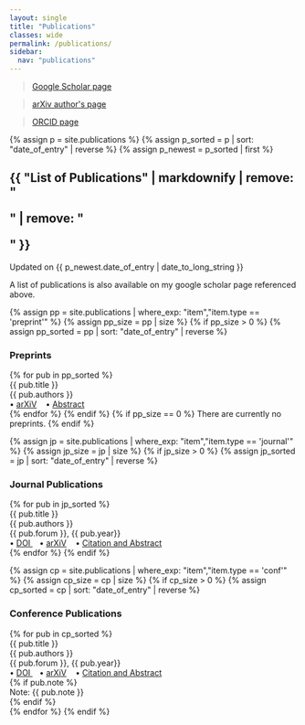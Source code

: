 ```yaml
---
layout: single
title: "Publications"
classes: wide
permalink: /publications/
sidebar:
  nav: "publications"
---
```


> <a href="https://scholar.google.com/citations?user=FLWcEXMAAAAJ&hl=en">Google Scholar page</a>

> <a href="https://arxiv.org/a/joshi_a_4.html">arXiv author's page</a>

> <a href="https://orcid.org/0000-0002-0890-2389">ORCID page</a>

{% assign p = site.publications %}
{% assign p_sorted = p | sort: "date_of_entry" | reverse %}
{% assign p_newest = p_sorted | first %}

<h2 class="page__title" itemprop="headline">{{ "List of Publications" | markdownify | remove: "<p>" | remove: "</p>" }}</h2>
<p class="page__meta"> Updated on {{ p_newest.date_of_entry | date_to_long_string }} </p>

A list of publications is also available on my google scholar page referenced above. 

{% assign pp = site.publications | where_exp: "item","item.type == 'preprint'" %}
{% assign pp_size = pp | size %}
{% if pp_size > 0 %}
{% assign pp_sorted = pp | sort: "date_of_entry" | reverse %}
<h3 class="mt-4" id="pp">Preprints</h3>
{% for pub in pp_sorted %}
<div class="pubitem">
  <div class="pubtitle">
    {{ pub.title }}
  </div>
  <div class="pubauthors">
    {{ pub.authors }}
  </div>
  <div class="publinks">
  &#8226; <a href="{{pub.arxiv}}">arXiV</a>
    &nbsp;&nbsp; &#8226; <a href="{{pub.url | relative_url }}">Abstract</a>
  </div>
</div>
{% endfor %}
{% endif %}
{% if pp_size == 0 %}
There are currently no preprints. 
{% endif %}

{% assign jp = site.publications | where_exp: "item","item.type == 'journal'" %}
{% assign jp_size = jp | size %}
{% if jp_size > 0 %}
{% assign jp_sorted = jp | sort: "date_of_entry" | reverse %}
<h3 class="mt-4" id="jp">Journal Publications</h3>
{% for pub in jp_sorted %}
<div class="pubitem">
  <div class="pubtitle">
    {{ pub.title }}
  </div>
  <div class="pubauthors">
    {{ pub.authors }}
  </div>
  <div class="pubinfo">
    {{ pub.forum }}, {{ pub.year}}
  </div>
  <div class="publinks">
  &#8226; <a href="{{pub.doi}}"> DOI </a>&nbsp;&nbsp; &#8226; <a href="{{pub.arxiv}}">arXiV</a>
    &nbsp;&nbsp; &#8226; <a href="{{pub.url | relative_url }}">Citation and Abstract</a>
  </div>
</div>
{% endfor %}
{% endif %}


{% assign cp = site.publications | where_exp: "item","item.type == 'conf'" %}
{% assign cp_size = cp | size %}
{% if cp_size > 0 %}
{% assign cp_sorted = cp | sort: "date_of_entry" | reverse %}
<h3 class="mt-4" id="cp">Conference Publications</h3>
{% for pub in cp_sorted %}
<div class="pubitem">
  <div class="pubtitle">
    {{ pub.title }}
  </div>
  <div class="pubauthors">
    {{ pub.authors }}
  </div>
  <div class="pubinfo">
    {{ pub.forum }}, {{ pub.year}}
  </div>
  <div class="publinks">
  &#8226; <a href="{{pub.doi}}"> DOI </a>&nbsp;&nbsp; &#8226; <a href="{{pub.arxiv}}">arXiV</a>
    &nbsp;&nbsp; &#8226; <a href="{{pub.url | relative_url }}">Citation and Abstract</a>
  </div>
  {% if pub.note %} 
  <div class="pubnote">
    Note: {{ pub.note }} 
  </div>
  {% endif %}
</div>
{% endfor %}
{% endif %}
